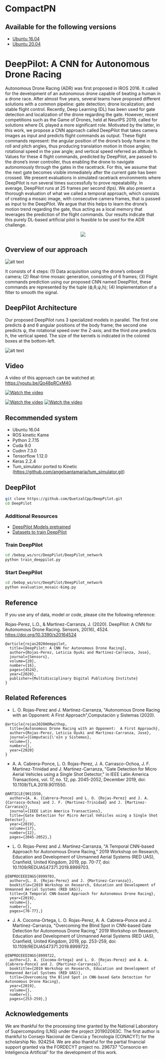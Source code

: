 # CompactPN

## Available for the following versions
- [Ubuntu 16.04 ](https://github.com/QuetzalCpp/DeepPilot)
- [Ubuntu 20.04](https://github.com/QuetzalCpp/DeepPilot/tree/Noetic)

# DeepPilot: A CNN for Autonomous Drone Racing

Autonomous Drone Racing (ADR) was first proposed in IROS 2016. It called for the development of an autonomous drone capable of beating a human in a drone race. After almost five years, several teams have proposed different solutions with a common pipeline: gate detection; drone localization; and stable flight control. Recently, Deep Learning (DL) has been used for gate detection and localization of the drone regarding the gate. However, recent competitions such as the Game of Drones, held at NeurIPS 2019, called for solutions where DL played a more significant role. Motivated by the latter, in this work, we propose a CNN approach called DeepPilot that takes camera images as input and predicts flight commands as output. These flight commands represent: the angular position of the drone’s body frame in the roll and pitch angles, thus producing translation motion in those angles; rotational speed in the yaw angle; and vertical speed referred as altitude h. Values for these 4 flight commands, predicted by DeepPilot, are passed to the drone’s inner controller, thus enabling the drone to navigate autonomously through the gates in the racetrack. For this, we assume that the next gate becomes visible immediately after the current gate has been crossed. We present evaluations in simulated racetrack environments where DeepPilot is run several times successfully to prove repeatability. In average, DeepPilot runs at 25 frames per second (fps). We also present a thorough evaluation of what we called a temporal approach, which consists of creating a mosaic image, with consecutive camera frames, that is passed as input to the DeepPilot. We argue that this helps to learn the drone’s motion trend regarding the gate, thus acting as a local memory that leverages the prediction of the flight commands. Our results indicate that this purely DL-based artificial pilot is feasible to be used for the ADR challenge.

<p align="center">
  <img src="images/gate5.gif">
</p>

## Overview of our approach

![alt text](images/overview_approach.jpg)

It consists of 4 steps: (1) Data acquisition using the drone’s onboard camera; (2) Real-time mosaic generation, consisting of 6 frames; (3) Flight commands prediction using our proposed CNN named DeepPilot, these commands are represented by the tuple (ϕ,θ,ψ,h); (4) Implementation of a filter to smooth the signal.

## DeepPilot Architecture
Our proposed DeepPilot runs 3 specialized models in parallel. The first one predicts ϕ and θ angular positions of the body frame; the second one predicts ψ, the rotational speed over the Z-axis; and the third one predicts h, the vertical speed. The size of the kernels is indicated in the colored boxes at the bottom-left.

![alt text](images/DeepPilot_architecture.jpg)

## Video
A video of this approach can be watched at: https://youtu.be/Qo48pRCxM40.

[![Watch the video](images/gate5.gif)](https://www.youtube.com/watch?v=YD5oqe8DelE)

[![Watch the video](https://i9.ytimg.com/vi/Qo48pRCxM40/mq2.jpg?sqp=COjn1fkF&rs=AOn4CLAn53ux1V39jaAOEYNxewph9vDDYA)](https://www.youtube.com/watch?v=YD5oqe8DelE)
[![Watch the video](https://i9.ytimg.com/vi/Qo48pRCxM40/mq3.jpg?sqp=COjn1fkF&rs=AOn4CLAT5O0iM-yuXqo-VJ0grnLhrh56EQ)](https://www.youtube.com/watch?v=YD5oqe8DelE)

## Recommended system
- Ubuntu 16.04
- ROS kinetic Kame
- Python 2.7.15
- Cuda 9.0
- Cudnn 7.3.0
- Tensorflow 1.12.0
- Keras 2.2.4
- Tum_simulator ported to Kinetic (https://github.com/angelsantamaria/tum_simulator.git)

## DeepPilot

```bash
git clone https://github.com/QuetzalCpp/DeepPilot.git
cd DeepPilot
```

### Additional Resources
- [DeepPilot Models pretrained](https://inaoepedu-my.sharepoint.com/:f:/g/personal/carranza_inaoe_edu_mx/EslxVDqc9zBMmiV4mDH48KUBAcAHu0Ypt1rZLL6ifOjyoA?e=VYtMyT)
- [Datasets to train DeepPilot](https://inaoepedu-my.sharepoint.com/:f:/g/personal/carranza_inaoe_edu_mx/EslxVDqc9zBMmiV4mDH48KUBAcAHu0Ypt1rZLL6ifOjyoA?e=VYtMyT)

### Train DeepPilot

```bash
cd /bebop_ws/src/DeepPilot/DeepPilot_network
python train_deeppilot.py
```

### Start DeepPilot

```bash
cd /bebop_ws/src/DeepPilot/DeepPilot_network
python evaluation_mosaic-6img.py
```

## Reference
If you use any of data, model or code, please cite the following reference:

Rojas-Perez, L.O., & Martinez-Carranza, J. (2020). DeepPilot: A CNN for Autonomous Drone Racing. Sensors, 20(16), 4524.
https://doi.org/10.3390/s20164524

```
@article{rojas2020deeppilot,
  title={DeepPilot: A CNN for Autonomous Drone Racing},
  author={Rojas-Perez, Leticia Oyuki and Martinez-Carranza, Jose},
  journal={Sensors},
  volume={20},
  number={16},
  pages={4524},
  year={2020},
  publisher={Multidisciplinary Digital Publishing Institute}
}
```
## Related References

- L. O. Rojas-Perez and J. Martinez-Carranza, "Autonomous Drone Racing with an Opponent:  A First Approach",Computación y Sistemas (2020).
```
@article{rojas2020ADRwithop,
  title={Autonomous Drone Racing with an Opponent:  A First Approach},
  author={Rojas-Perez, Leticia Oyuki and Martinez-Carranza, Jose},
  journal={Computaci{\'o}n y Sistemas},
  volume={},
  number={},
  year={2020}
}
```

- A. A. Cabrera-Ponce, L. O. Rojas-Perez, J. A. Carrasco-Ochoa, J. F. Martinez-Trinidad and J. Martinez-Carranza, "Gate Detection for Micro Aerial Vehicles using a Single Shot Detector," in IEEE Latin America Transactions, vol. 17, no. 12, pp. 2045-2052, December 2019, doi: 10.1109/TLA.2019.9011550.

```
@ARTICLE{9011550,
  author={A. A. {Cabrera-Ponce} and L. O. {Rojas-Perez} and J. A. {Carrasco-Ochoa} and J. F. {Martinez-Trinidad} and J. {Martinez-Carranza}},
  journal={IEEE Latin America Transactions}, 
  title={Gate Detection for Micro Aerial Vehicles using a Single Shot Detector}, 
  year={2019},
  volume={17},
  number={12},
  pages={2045-2052},}
```

- L. O. Rojas-Perez and J. Martinez-Carranza, "A Temporal CNN-based Approach for Autonomous Drone Racing," 2019 Workshop on Research, Education and Development of Unmanned Aerial Systems (RED UAS), Cranfield, United Kingdom, 2019, pp. 70-77, doi: 10.1109/REDUAS47371.2019.8999703.
```
@INPROCEEDINGS{8999703,
  author={L. O. {Rojas-Perez} and J. {Martinez-Carranza}},
  booktitle={2019 Workshop on Research, Education and Development of Unmanned Aerial Systems (RED UAS)}, 
  title={A Temporal CNN-based Approach for Autonomous Drone Racing}, 
  year={2019},
  volume={},
  number={},
  pages={70-77},}
```

- J. A. Cocoma-Ortega, L. O. Rojas-Perez, A. A. Cabrera-Ponce and J. Martinez-Carranza, "Overcoming the Blind Spot in CNN-based Gate Detection for Autonomous Drone Racing," 2019 Workshop on Research, Education and Development of Unmanned Aerial Systems (RED UAS), Cranfield, United Kingdom, 2019, pp. 253-259, doi: 10.1109/REDUAS47371.2019.8999722.

```
@INPROCEEDINGS{8999722,
  author={J. A. {Cocoma-Ortega} and L. O. {Rojas-Perez} and A. A. {Cabrera-Ponce} and J. {Martinez-Carranza}},
  booktitle={2019 Workshop on Research, Education and Development of Unmanned Aerial Systems (RED UAS)}, 
  title={Overcoming the Blind Spot in CNN-based Gate Detection for Autonomous Drone Racing}, 
  year={2019},
  volume={},
  number={},
  pages={253-259},}
```

 ## Acknowledgements
We are thankful for the processing time granted by the National Laboratory of Supercomputing (LNS) under the project 201902063C. The first author is thankful to Consejo Nacional de Ciencia y Tecnología (CONACYT) for the scholarship No. 924254. We are also thankful for the partial financial support granted via the FORDECYT project no. 296737 “Consorcio en Inteligencia Artificial” for the development of this work.
